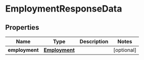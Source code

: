 

# EmploymentResponseData


## Properties

| Name | Type | Description | Notes |
|------------ | ------------- | ------------- | -------------|
|**employment** | [**Employment**](Employment.md) |  |  [optional] |



